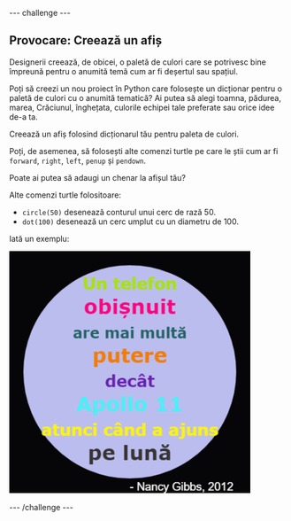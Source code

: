 \--- challenge \---

## Provocare: Creează un afiș

Designerii creează, de obicei, o paletă de culori care se potrivesc bine împreună pentru o anumită temă cum ar fi deșertul sau spațiul.

Poți să creezi un nou proiect în Python care folosește un dicționar pentru o paletă de culori cu o anumită tematică? Ai putea să alegi toamna, pădurea, marea, Crăciunul, înghețata, culorile echipei tale preferate sau orice idee de-a ta.

Creează un afiș folosind dicționarul tău pentru paleta de culori.

Poți, de asemenea, să folosești alte comenzi turtle pe care le știi cum ar fi `forward`, `right`, `left`, `penup` și `pendown`.

Poate ai putea să adaugi un chenar la afișul tău?

Alte comenzi turtle folositoare:

+ `circle(50)` desenează conturul unui cerc de rază 50.
+ `dot(100)` desenează un cerc umplut cu un diametru de 100. 

Iată un exemplu:

![captură de ecran](images/colourful-finished.png)

\--- /challenge \---